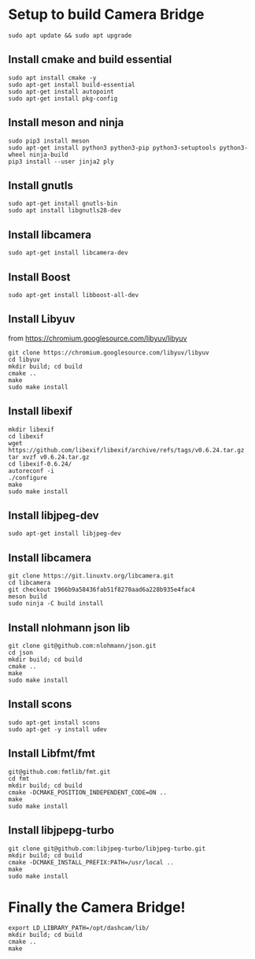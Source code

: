 # Setup to build Camera Bridge

```shell
sudo apt update && sudo apt upgrade
```

## Install cmake and build essential
```shell
sudo apt install cmake -y
sudo apt-get install build-essential
sudo apt-get install autopoint
sudo apt-get install pkg-config
```

## Install meson and ninja
```shell
sudo pip3 install meson
sudo apt-get install python3 python3-pip python3-setuptools python3-wheel ninja-build
pip3 install --user jinja2 ply
```

## Install gnutls
```shell
sudo apt-get install gnutls-bin
sudo apt install libgnutls28-dev
```

## Install libcamera
```shell
sudo apt-get install libcamera-dev
```
## Install Boost
```shell
sudo apt-get install libboost-all-dev
```

## Install Libyuv
from https://chromium.googlesource.com/libyuv/libyuv

```shell
git clone https://chromium.googlesource.com/libyuv/libyuv
cd libyuv
mkdir build; cd build
cmake ..
make
sudo make install
```

## Install libexif
```shell
mkdir libexif
cd libexif
wget https://github.com/libexif/libexif/archive/refs/tags/v0.6.24.tar.gz
tar xvzf v0.6.24.tar.gz
cd libexif-0.6.24/
autoreconf -i
./configure
make
sudo make install
```

## Install libjpeg-dev
```shell
sudo apt-get install libjpeg-dev
```


## Install libcamera
```shell
git clone https://git.linuxtv.org/libcamera.git
cd libcamera
git checkout 1966b9a58436fab51f8270aad6a228b935e4fac4
meson build
sudo ninja -C build install
```

## Install nlohmann json lib
```shell
git clone git@github.com:nlohmann/json.git
cd json
mkdir build; cd build
cmake ..
make
sudo make install
```

## Install scons
```shell
sudo apt-get install scons
sudo apt-get -y install udev
```

## Install Libfmt/fmt
```shell
git@github.com:fmtlib/fmt.git
cd fmt
mkdir build; cd build
cmake -DCMAKE_POSITION_INDEPENDENT_CODE=ON ..
make
sudo make install
```

## Install libjpepg-turbo
```shell
git clone git@github.com:libjpeg-turbo/libjpeg-turbo.git
mkdir build; cd build
cmake -DCMAKE_INSTALL_PREFIX:PATH=/usr/local ..
make
sudo make install
```

# Finally the Camera Bridge!
```shell
export LD_LIBRARY_PATH=/opt/dashcam/lib/
mkdir build; cd build
cmake ..
make
```











